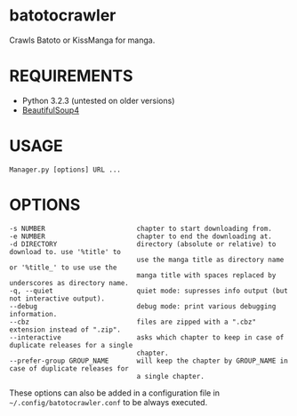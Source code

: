 batotocrawler
=============

Crawls Batoto or KissManga for manga.

# REQUIREMENTS
- Python 3.2.3 (untested on older versions)
- [BeautifulSoup4](http://www.crummy.com/software/BeautifulSoup/)

# USAGE
    Manager.py [options] URL ...

# OPTIONS
    -s NUMBER                       chapter to start downloading from.
    -e NUMBER                       chapter to end the downloading at.
    -d DIRECTORY                    directory (absolute or relative) to download to. use '%title' to
                                    use the manga title as directory name or '%title_' to use use the
                                    manga title with spaces replaced by underscores as directory name.
    -q, --quiet                     quiet mode: supresses info output (but not interactive output).
    --debug                         debug mode: print various debugging information.
    --cbz                           files are zipped with a ".cbz" extension instead of ".zip".
    --interactive                   asks which chapter to keep in case of duplicate releases for a single
                                    chapter.
    --prefer-group GROUP_NAME       will keep the chapter by GROUP_NAME in case of duplicate releases for
                                    a single chapter.

These options can also be added in a configuration file in `~/.config/batotocrawler.conf` to be always executed.
